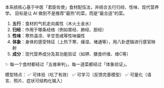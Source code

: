 本系统核心基于中医「君臣佐使」食材配伍法，并结合五行归经、性味、现代营养学。
目标是让 AI 做到不是推荐“最热”的菜，而是“最合适”的菜。

1. **五行**：食材的气机走向属性（木火土金水）
2. **归经**：作用于哪条经络（例如胃经、肺经、胆经）
3. **性味**：寒热温凉、辛甘苦咸等性味偏性
4. **体象**：身体的感受特征（上热下寒、燥湿、堵通等），用八卦逻辑进行感官映射
5. **成分**：现代营养成分及其功能验证（如钾、膳食纤维、维C等）

✨ 每一个食材都经过「五维审判」，每一道菜都经过「体象验证」。

模型特点：
✅ 可体验（吃了有效）
✅ 可学习（反馈完善模型）
✅ 可量化（语言、照片、症状可结构化输入）
